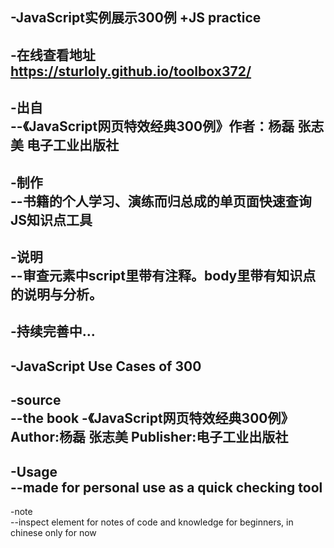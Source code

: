  -JavaScript实例展示300例		 +JS practice
 -		
 -在线查看地址 https://sturloly.github.io/toolbox372/		
 -		
 -出自		
 --《JavaScript网页特效经典300例》作者：杨磊 张志美 电子工业出版社		
 -		
 -制作		
 --书籍的个人学习、演练而归总成的单页面快速查询JS知识点工具		
 -		
 -说明		
 --审查元素中script里带有注释。body里带有知识点的说明与分析。		
 -		
 -持续完善中...		
 -		
 -JavaScript Use Cases of 300		
 -		
 -source		
 --the book -《JavaScript网页特效经典300例》Author:杨磊 张志美 Publisher:电子工业出版社		
 -		
 -Usage		
 --made for personal use as a quick checking tool		
 -		
 -note		
 --inspect element for notes of code and knowledge for beginners, in chinese only for now
